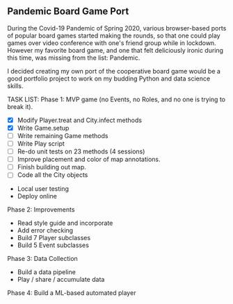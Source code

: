 ## **Pandemic Board Game Port**

During the Covid-19 Pandemic of Spring 2020, various browser-based ports of popular board games started making the rounds, 
so that one could play games over video conference with one's friend group while in lockdown. However my favorite board game, 
and one that felt deliciously ironic during this time, was missing from the list: Pandemic.

I decided creating my own port of the cooperative board game would be a good portfolio project to work on my budding Python 
and data science skills.

TASK LIST:
Phase 1: MVP game (no Events, no Roles, and no one is trying to break it).
- [X] Modify Player.treat and City.infect methods
- [X] Write Game.setup
- [ ] Write remaining Game methods
- [ ] Write Play script
- [ ] Re-do unit tests on 23 methods (4 sessions)
- [ ] Improve placement and color of map annotations.
- [ ] Finish building out map.
- [ ] Code all the City objects
- Local user testing
- Deploy online

Phase 2: Improvements
- Read style guide and incorporate
- Add error checking
- Build 7 Player subclasses
- Build 5 Event subclasses

Phase 3: Data Collection
- Build a data pipeline
- Play / share / accumulate data

Phase 4: Build a ML-based automated player
